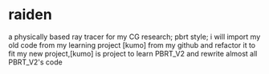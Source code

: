 # raiden
a physically based ray tracer for my CG research;
pbrt style;
i will import my old code from my learning project [kumo] from my github and refactor it to fit my new project,[kumo] is project to learn PBRT_V2 and rewrite almost all PBRT_V2's code

